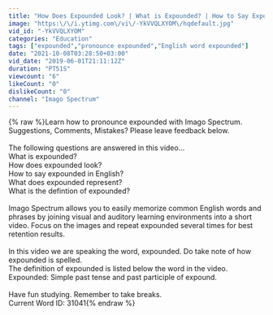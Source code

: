 ```yaml
---
title: "How Does Expounded Look? | What is Expounded? | How to Say Expounded in English?"
image: "https:\/\/i.ytimg.com\/vi\/-YkVVQLXYOM\/hqdefault.jpg"
vid_id: "-YkVVQLXYOM"
categories: "Education"
tags: ["expounded","pronounce expounded","English word expounded"]
date: "2021-10-08T03:28:50+03:00"
vid_date: "2019-06-01T21:11:12Z"
duration: "PT51S"
viewcount: "6"
likeCount: "0"
dislikeCount: "0"
channel: "Imago Spectrum"
---
```

{% raw %}Learn how to pronounce expounded with Imago Spectrum.<br />Suggestions, Comments, Mistakes? Please leave feedback below.<br /><br />The following questions are answered in this video...<br />What is expounded?<br />How does expounded look?<br />How to say expounded in English?<br />What does expounded represent?<br />What is the defintion of expounded?<br /><br />Imago Spectrum allows you to easily memorize common English words and phrases by joining visual and auditory learning environments into a short video. Focus on the images and repeat expounded several times for best retention results.<br /><br />In this video we are speaking the word, expounded. Do take note of how expounded is spelled.<br />The definition of expounded is listed below the word in the video.<br />Expounded:  Simple past tense and past participle of expound. <br /><br />Have fun studying. Remember to take breaks.<br />Current Word ID: 31041{% endraw %}
